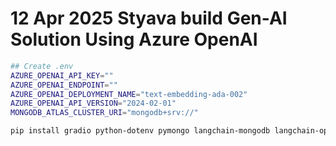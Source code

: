 # 12 Apr 2025 Styava build Gen-AI Solution Using Azure OpenAI

```sh
## Create .env
AZURE_OPENAI_API_KEY=""
AZURE_OPENAI_ENDPOINT=""
AZURE_OPENAI_DEPLOYMENT_NAME="text-embedding-ada-002"
AZURE_OPENAI_API_VERSION="2024-02-01"
MONGODB_ATLAS_CLUSTER_URI="mongodb+srv://"

```

```sh
pip install gradio python-dotenv pymongo langchain-mongodb langchain-openai
```
